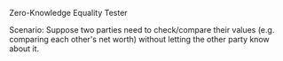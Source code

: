 Zero-Knowledge Equality Tester

Scenario: Suppose two parties need to check/compare their values (e.g. comparing each other's net worth) without letting the other party know about it.

